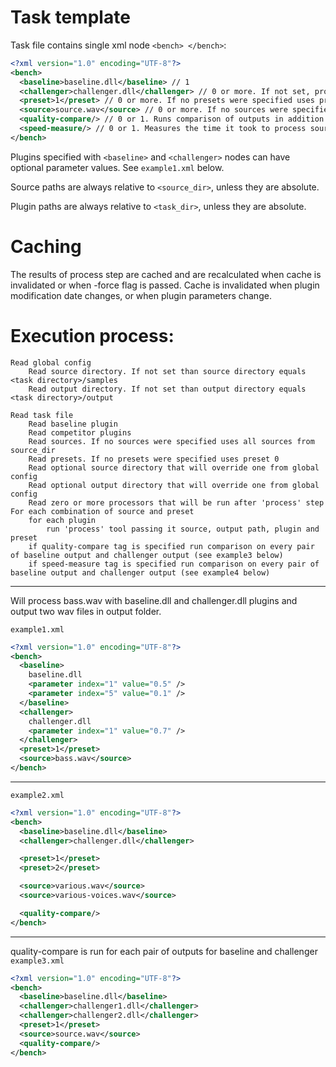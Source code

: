 # Task template

Task file contains single xml node `<bench> </bench>`:
```xml
<?xml version="1.0" encoding="UTF-8"?>
<bench>
  <baseline>baseline.dll</baseline> // 1
  <challenger>challenger.dll</challenger> // 0 or more. If not set, processors that consume 2 sources will not be called.
  <preset>1</preset> // 0 or more. If no presets were specified uses preset 0.
  <source>source.wav</source> // 0 or more. If no sources were specified uses all sources from source_dir.
  <quality-compare/> // 0 or 1. Runs comparison of outputs in addition to process tool.
  <speed-measure/> // 0 or 1. Measures the time it took to process source file and compares the measurements between baseline and each challenger.
</bench>
```

Plugins specified with `<baseline>` and `<challenger>` nodes can have optional parameter values. See `example1.xml` below.

Source paths are always relative to `<source_dir>`, unless they are absolute.

Plugin paths are always relative to `<task_dir>`, unless they are absolute.

# Caching

The results of process step are cached and are recalculated when cache is invalidated or when -force flag is passed.
Cache is invalidated when plugin modification date changes, or when plugin parameters change.

# Execution process:

```
Read global config
    Read source directory. If not set than source directory equals <task directory>/samples
    Read output directory. If not set than output directory equals <task directory>/output

Read task file
    Read baseline plugin
    Read competitor plugins
    Read sources. If no sources were specified uses all sources from source_dir
    Read presets. If no presets were specified uses preset 0
    Read optional source directory that will override one from global config
    Read optional output directory that will override one from global config
    Read zero or more processors that will be run after 'process' step
For each combination of source and preset
    for each plugin
        run 'process' tool passing it source, output path, plugin and preset
    if quality-compare tag is specified run comparison on every pair of baseline output and challenger output (see example3 below)
    if speed-measure tag is specified run comparison on every pair of baseline output and challenger output (see example4 below)

```


---

Will process bass.wav with baseline.dll and challenger.dll plugins and output two wav files in output folder.

`example1.xml`
```xml
<?xml version="1.0" encoding="UTF-8"?>
<bench>
  <baseline>
    baseline.dll
    <parameter index="1" value="0.5" />
    <parameter index="5" value="0.1" />
  </baseline>
  <challenger>
    challenger.dll
    <parameter index="1" value="0.7" />
  </challenger>
  <preset>1</preset>
  <source>bass.wav</source>
</bench>
```

---

`example2.xml`
```xml
<?xml version="1.0" encoding="UTF-8"?>
<bench>
  <baseline>baseline.dll</baseline>
  <challenger>challenger.dll</challenger>

  <preset>1</preset>
  <preset>2</preset>

  <source>various.wav</source>
  <source>various-voices.wav</source>

  <quality-compare/>
</bench>
```

---

quality-compare is run for each pair of outputs for baseline and challenger
`example3.xml`
```xml
<?xml version="1.0" encoding="UTF-8"?>
<bench>
  <baseline>baseline.dll</baseline>
  <challenger>challenger1.dll</challenger>
  <challenger>challenger2.dll</challenger>
  <preset>1</preset>
  <source>source.wav</source>
  <quality-compare/>
</bench>
```
